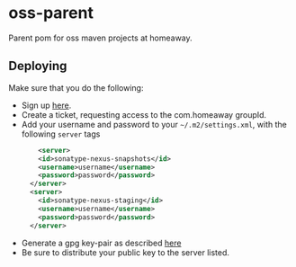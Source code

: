 oss-parent
==========

Parent pom for oss maven projects at homeaway.

## Deploying

Make sure that you do the following:
* Sign up [here](https://issues.sonatype.org/browse/OSSRH).
* Create a ticket, requesting access to the com.homeaway groupId.
* Add your username and password to your `~/.m2/settings.xml`, with
  the following `server` tags
  ```xml
      <server>
      <id>sonatype-nexus-snapshots</id>
      <username>username</username>
      <password>password</password>
    </server>
    <server>
      <id>sonatype-nexus-staging</id>
      <username>username</username>
      <password>password</password>
    </server>
  ```
* Generate a gpg key-pair as described [here](https://docs.sonatype.org/display/Repository/How+To+Generate+PGP+Signatures+With+Maven)
* Be sure to distribute your public key to the server listed.
